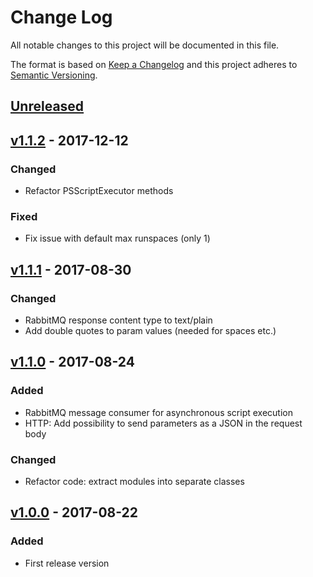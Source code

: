 # Change Log
All notable changes to this project will be documented in this file.

The format is based on [Keep a Changelog](http://keepachangelog.com/)
and this project adheres to [Semantic Versioning](http://semver.org/).

## [Unreleased]


## [v1.1.2] - 2017-12-12
### Changed
- Refactor PSScriptExecutor methods

### Fixed
- Fix issue with default max runspaces (only 1)


## [v1.1.1] - 2017-08-30
### Changed
- RabbitMQ response content type to text/plain
- Add double quotes to param values (needed for spaces etc.)


## [v1.1.0] - 2017-08-24
### Added
- RabbitMQ message consumer for asynchronous script execution
- HTTP: Add possibility to send parameters as a JSON in the request body

### Changed
- Refactor code: extract modules into separate classes


## [v1.0.0] - 2017-08-22
### Added
- First release version


[Unreleased]: https://github.com/dwettstein/PSScriptInvoker/compare/v1.1.2...HEAD
[v1.1.2]: https://github.com/dwettstein/PSScriptInvoker/compare/v1.1.1...v1.1.2
[v1.1.1]: https://github.com/dwettstein/PSScriptInvoker/compare/v1.1.0...v1.1.1
[v1.1.0]: https://github.com/dwettstein/PSScriptInvoker/compare/v1.0.0...v1.1.0
[v1.0.0]: https://github.com/dwettstein/PSScriptInvoker/tree/v1.0.0
